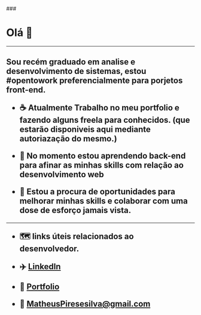 
###<h1>  Olá  👋 </h1>
<hr>
<h2>
Sou recém graduado em analise e desenvolvimento de sistemas, estou #opentowork preferencialmente para porjetos front-end.<br>
  
- :coffee: Atualmente Trabalho no meu portfolio e fazendo alguns freela para conhecidos. (que estarão disponiveis aqui mediante autoriazação do mesmo.)<br>
  
- 🌱 No momento estou aprendendo back-end para afinar as minhas skills com relação ao desenvolvimento web<br>
  
- 🤝 Estou a procura de oportunidades para melhorar minhas skills e colaborar com uma dose de esforço jamais vista.<br> 
<hr>

- :world_map: links úteis relacionados ao  desenvolvedor. 

- :airplane:  <a href="https://www.linkedin.com/in/matheus-pires-78753586/">LinkedIn</a>

- :crescent_moon: <a href="https://loquacious-hummingbird-b4d3e1.netlify.app/">Portfolio</a>

- :1st_place_medal: MatheusPiresesilva@gmail.com

</h2>
